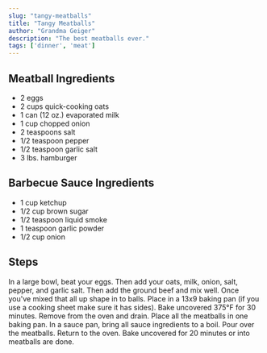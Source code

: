 ```yaml
---
slug: "tangy-meatballs"
title: "Tangy Meatballs"
author: "Grandma Geiger"
description: "The best meatballs ever."
tags: ['dinner', 'meat']
---
```

## Meatball Ingredients

- 2 eggs
- 2 cups quick-cooking oats
- 1 can (12 oz.) evaporated milk
- 1 cup chopped onion
- 2 teaspoons salt
- 1/2 teaspoon pepper
- 1/2 teaspoon garlic salt
- 3 lbs. hamburger

## Barbecue Sauce Ingredients
- 1 cup ketchup
- 1/2 cup brown sugar
- 1/2 teaspoon liquid smoke
- 1 teaspoon garlic powder
- 1/2 cup onion

## Steps
In a large bowl, beat your eggs. Then add your oats, milk, onion, salt, pepper, and garlic salt. Then add the ground beef and mix well. Once you've mixed that all up shape in to balls. Place in a 13x9 baking pan (if you use a cooking sheet make sure it has sides). Bake uncovered 375&deg;F for 30 minutes. Remove from the oven and drain. Place all the meatballs in one baking pan. In a sauce pan, bring all sauce ingredients to a boil. Pour over the meatballs. Return to the oven. Bake uncovered for 20 minutes or into meatballs are done.